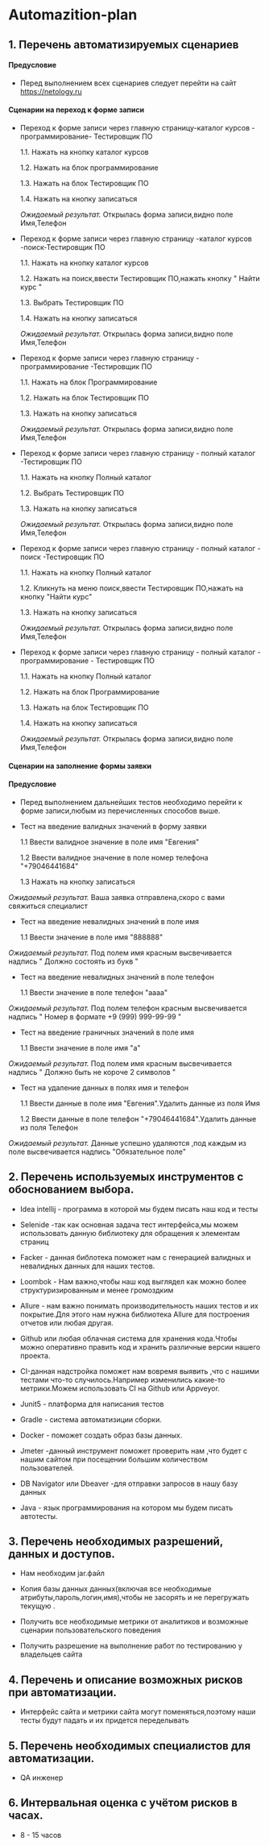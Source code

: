 # **Automazition-plan**
## **1. Перечень автоматизируемых сценариев**

#### Предусловие
*  Перед выполнением всех сценариев следует перейти на сайт https://netology.ru
#### Сценарии на переход к форме записи

* Переход к форме записи через главную страницу-каталог курсов - программирование- Тестировщик ПО
  
   1.1. Нажать на кнопку каталог курсов
  
   1.2. Нажать на блок программирование
  
   1.3. Нажать на блок Тестировщик ПО
  
   1.4. Нажать на кнопку записаться

  *Ожидаемый результат.* Открылась форма записи,видно поле Имя,Телефон
  
  
 * Переход к форме записи  через главную страницу  -каталог курсов -поиск-Тестировщик ПО

   1.1. Нажать на кнопку каталог курсов
  
   1.2. Нажать на поиск,ввести Тестировщик ПО,нажать кнопку " Найти курс "
  
   1.3. Выбрать Тестировщик ПО
  
   1.4. Нажать на кнопку записаться

   *Ожидаемый результат.* Открылась форма записи,видно поле Имя,Телефон
  

 * Переход к форме записи  через главную страницу  - программирование -Тестировщик ПО
    
   1.1. Нажать на блок Программирование
  
   1.2. Нажать на блок Тестировщик ПО
  
   1.3. Нажать на кнопку записаться

   *Ожидаемый результат.* Открылась форма записи,видно поле Имя,Телефон
  

 * Переход к форме записи  через главную страницу  - полный каталог -Тестировщик ПО
 
   1.1. Нажать на кнопку Полный каталог
  
   1.2. Выбрать Тестировщик ПО
  
   1.3. Нажать на кнопку записаться

   *Ожидаемый результат.* Открылась форма записи,видно поле Имя,Телефон
  

 * Переход к форме записи  через главную страницу  - полный каталог - поиск -Тестировщик ПО
 
   1.1. Нажать на кнопку Полный каталог
  
   1.2. Кликнуть на меню поиск,ввести Тестировщик ПО,нажать на кнопку "Найти курс"
  
   1.3. Нажать на кнопку записаться

   *Ожидаемый результат.* Открылась форма записи,видно поле Имя,Телефон
  

 * Переход к форме записи  через главную страницу  - полный каталог - программирование - Тестировщик ПО
 
   1.1. Нажать на кнопку Полный каталог
  
   1.2. Нажать на блок Программирование
  
   1.3. Нажать на блок Тестировщик ПО

   1.4. Нажать на кнопку записаться

   *Ожидаемый результат.* Открылась форма записи,видно поле Имя,Телефон

   
#### Сценарии на заполнение формы заявки 

#### Предусловие

* Перед выполнением дальнейших тестов необходимо перейти к форме записи,любым из перечисленных способов выше.

* Тест на введение валидных значений в форму заявки

  1.1 Ввести валидное значение в поле имя "Евгения"

  1.2 Ввести валидное значение в поле номер телефона "+79046441684"

  1.3 Нажать на кнопку записаться

*Ожидаемый результат.* Ваша заявка отправлена,скоро с вами свяжиться специалист

* Тест на введение невалидных значений в поле имя

  1.1 Ввести  значение в поле имя "888888"

*Ожидаемый результат.* Под полем имя красным высвечивается надпись " Должно состоять из букв "

* Тест на введение невалидных значений в поле телефон 

  1.1 Ввести  значение в поле телефон "аааа"

*Ожидаемый результат.* Под полем телефон  красным высвечивается надпись " Номер в формате +9 (999) 999-99-99 "

* Тест на введение граничных  значений в поле имя 

  1.1 Ввести  значение в поле имя "а"

*Ожидаемый результат.* Под полем имя  красным высвечивается надпись " Должно быть не короче 2 символов "

* Тест на удаление данных в полях имя и телефон

  1.1 Ввести данные в поле имя "Евгения".Удалить данные из поля Имя

  1.2 Ввести данные в поле  телефон  "+79046441684".Удалить данные из поля Телефон

*Ожидаемый результат.* Данные успешно удаляются ,под каждым из поле высвечивается надпись "Обязательное поле"


## 2. Перечень используемых инструментов с обоснованием выбора.

* Idea intellij - программа в которой мы будем писать наш код и тесты

* Selenide -так как основная задача тест интерфейса,мы можем использовать данную библиотеку для обращения к элементам страниц

* Facker - данная библотека поможет нам с генерацией валидных и невалидных данных для наших тестов.

* Loombok - Нам важно,чтобы наш код выглядел как можно более структуризированным и менее громоздким

* Allure - нам важно понимать производительность наших тестов и их покрытие.Для этого нам нужна библиотека Allure для построения отчетов или любая другая.

* Github или любая облачная система для хранения кода.Чтобы можно оперативно править код и  хранить различные версии нашего проекта.

* CI-данная надстройка поможет нам вовремя выявить ,что с нашими тестами что-то случилось.Например изменились какие-то метрики.Можем использовать CI на Github или Appveyor.

* Junit5 - платформа для написания тестов

* Gradle - система автоматизиции сборки. 

* Docker - поможет создать образ базы данных.

* Jmeter -данный инструмент поможет  проверить нам ,что будет с нашим сайтом при посещении большим количеством пользователей.

* DB Navigator или Dbeaver -для отправки запросов в нашу базу данных

* Java - язык программирования на котором мы будем писать автотесты.


## 3. Перечень необходимых разрешений, данных и доступов.

* Нам необходим jar.файл

* Копия базы данных данных(включая все необходимые атрибуты,пароль,логин,имя),чтобы не засорять и не перегружать текущую .

* Получить все необходимые метрики от аналитиков и возможные сценарии пользовательского поведения
  
*  Получить разрешение на выполнение работ по тестированию у владельцев сайта


## 4. Перечень и описание возможных рисков при автоматизации.

* Интерфейс сайта и метрики сайта могут поменяться,поэтому наши тесты будут падать и их придется переделывать
  

## 5. Перечень необходимых специалистов для автоматизации.

* QA инженер


## 6. Интервальная оценка с учётом рисков в часах.

* 8 - 15 часов
